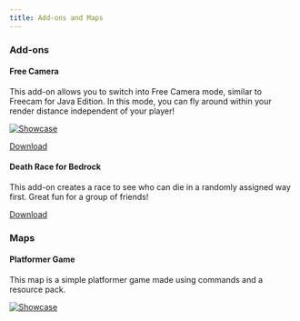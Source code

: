 ```yaml
---
title: Add-ons and Maps
---
```


### Add-ons
#### Free Camera
This add-on allows you to switch into Free Camera mode, similar to Freecam for Java Edition. In this mode, you can fly around within your render distance independent of your player!

[![Showcase](http://img.youtube.com/vi/oX_L6tGGZmA/0.jpg)](https://youtu.be/oX_L6tGGZmA "Free Camera Add-on")

[Download](https://github.com/JWForever5504/jwforever/releases/tag/Free_Camera)

#### Death Race for Bedrock
This add-on creates a race to see who can die in a randomly assigned way first. Great fun for a group of friends!

[Download](https://github.com/JWForever5504/jwforever/releases/tag/Death_Race)

### Maps
#### Platformer Game
This map is a simple platformer game made using commands and a resource pack.

[![Showcase](http://img.youtube.com/vi/cX0lyl_CfTI/0.jpg)](https://youtu.be/cX0lyl_CfTI "Platformer Game Map")
